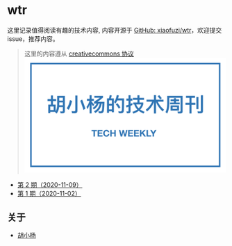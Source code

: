 # wtr

这里记录值得阅读有趣的技术内容, 内容开源于 [GitHub: xiaofuzi/wtr](https://github.com/xiaofuzi/wtr)，欢迎提交 issue，推荐内容。
  
> 这里的内容遵从 [creativecommons 协议](https://creativecommons.org/licenses/by/2.0/legalcode)
![tech-weekly](./assets/tech-weekly.png)
  
* [第 2 期（2020-11-09）](./weekly/2020-11-09.md)
* [第 1 期（2020-11-02）](./weekly/2020-11-02.md)

  
## 关于
  
* [胡小杨](www.yangxiaofu.com)
